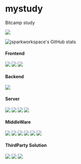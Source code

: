 # mystudy
Bitcamp study

<a href="버튼을 눌렀을 때 이동할 링크" target="_blank"><img src="https://img.shields.io/badge/Notion 블로그-black?style=뱃지모양&logo=Notion&logoColor=white"/></a>

![jsparkworkspace's GitHub stats](https://github-readme-stats.vercel.app/api?username=jsparkworkspace&show_icons=true&theme=radical)

#### Frontend
<a href="버튼을 눌렀을 때 이동할 링크" target="_blank"><img src="https://img.shields.io/badge/HTML5-black?style=뱃지모양&logo=html5&logoColor=white"/></a>
<a href="버튼을 눌렀을 때 이동할 링크" target="_blank"><img src="https://img.shields.io/badge/CSS-black?style=뱃지모양&logo=css3&logoColor=white"/></a>
<a href="버튼을 눌렀을 때 이동할 링크" target="_blank"><img src="https://img.shields.io/badge/JavaScript-black?style=뱃지모양&logo=JavaScript&logoColor=white"/></a>

#### Backend
<a href="버튼을 눌렀을 때 이동할 링크" target="_blank"><img src="https://img.shields.io/badge/JAVA-black?style=뱃지모양&logo=JAVA&logoColor=white"/></a>

#### Server
<a href="버튼을 눌렀을 때 이동할 링크" target="_blank"><img src="https://img.shields.io/badge/CentOS-black?style=뱃지모양&logo=CentOS&logoColor=white"/></a>
<a href="버튼을 눌렀을 때 이동할 링크" target="_blank"><img src="https://img.shields.io/badge/Ubuntu-black?style=뱃지모양&logo=Ubuntu&logoColor=white"/></a>
<a href="버튼을 눌렀을 때 이동할 링크" target="_blank"><img src="https://img.shields.io/badge/RHEL-black?style=뱃지모양&logo=RedHat&logoColor=white"/></a>
<a href="버튼을 눌렀을 때 이동할 링크" target="_blank"><img src="https://img.shields.io/badge/Windows Server-black?style=뱃지모양&logo=Windows&logoColor=white"/></a>

#### MiddleWare
<a href="버튼을 눌렀을 때 이동할 링크" target="_blank"><img src="https://img.shields.io/badge/Apache-black?style=뱃지모양&logo=Apache&logoColor=white"/></a>
<a href="버튼을 눌렀을 때 이동할 링크" target="_blank"><img src="https://img.shields.io/badge/Tomcat-black?style=뱃지모양&logo=ApacheTomcat&logoColor=white"/></a>
<a href="버튼을 눌렀을 때 이동할 링크" target="_blank"><img src="https://img.shields.io/badge/MySQL-black?style=뱃지모양&logo=MySQL&logoColor=white"/></a>
<a href="버튼을 눌렀을 때 이동할 링크" target="_blank"><img src="https://img.shields.io/badge/MariaDB-black?style=뱃지모양&logo=MariaDB&logoColor=white"/></a>
<a href="버튼을 눌렀을 때 이동할 링크" target="_blank"><img src="https://img.shields.io/badge/PostgreSQL-black?style=뱃지모양&logo=PostgreSQL&logoColor=white"/></a>
<a href="버튼을 눌렀을 때 이동할 링크" target="_blank"><img src="https://img.shields.io/badge/MSSQL-black?style=뱃지모양&logo=microsoftsqlserver&logoColor=white"/></a>


#### ThirdParty Solution
<a href="버튼을 눌렀을 때 이동할 링크" target="_blank"><img src="https://img.shields.io/badge/VirusChaser-black?style=뱃지모양&logo=VirusChaser&logoColor=white"/></a>
<a href="버튼을 눌렀을 때 이동할 링크" target="_blank"><img src="https://img.shields.io/badge/Avast-black?style=뱃지모양&logo=Avast&logoColor=white"/></a>
<a href="버튼을 눌렀을 때 이동할 링크" target="_blank"><img src="https://img.shields.io/badge/MCCS-black?style=뱃지모양&logo=MCCS&logoColor=white"/></a>